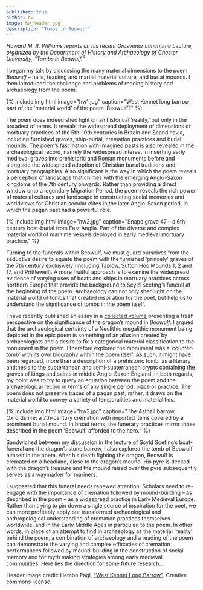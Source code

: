 ```yaml
---
published: true
author: hw
image: hw_header.jpg
description: "Tombs in Beowulf"
---
```

_Howard M. R. Williams reports on his recent Grosvenor Lunchtime Lecture, organized by the Department of History and Archaeology of Chester University, “Tombs in *Beowulf*.”_

I began my talk by discussing the many material dimensions to the poem *Beowulf* – halls, feasting and martial material culture, and burial mounds. I then introduced the challenge and problems of reading history and archaeology from the poem.

{% include img.html image="hw1.jpg" caption="West Kennet long barrow: part of the ‘material world’ of the poem ‘Beowulf’?" %}

The poem does indeed shed light on an historical ‘reality,’ but only in the broadest of terms. It reveals the widespread deployment of dimensions of mortuary practices of the 5th-10th centuries in Britain and Scandinavia, including furnished graves, ship-burial, cremation practices and burial mounds. The poem’s fascination with imagined pasts is also revealed in the archaeological record, namely the widespread interest in inserting early medieval graves into prehistoric and Roman monuments before and alongside the widespread adoption of Christian burial traditions and mortuary geographies. Also significant is the way in which the poem reveals a perception of landscape that chimes with the emerging Anglo-Saxon kingdoms of the 7th century onwards. Rather than providing a direct window onto a legendary Migration Period, the poem reveals the rich power of material cultures and landscape in constructing social memories and worldviews for Christian secular elites in the later Anglo-Saxon period, in which the pagan past had a powerful role.

{% include img.html image="hw2.jpg" caption="Snape grave 47 – a 6th-century boat-burial from East Anglia. Part of the diverse and complex material world of maritime vessels deployed in early medieval mortuary practice." %}

Turning to the funerals within Beowulf, we must guard ourselves from the seductive desire to equate the poem with the furnished ‘princely’ graves of the 7th century exclusively (including Taplow, Sutton Hoo Mounds 1, 2 and 17, and Prittlewell). A more fruitful approach is to examine the widespread evidence of varying uses of boats and ships in mortuary practices across northern Europe that provide the background to Scyld Scefing’s funeral at the beginning of the poem. Archaeology can not only shed light on the material world of tombs that created inspiration for the poet, but help us to understand the significance of tombs in the poem itself.

I have recently published an essay in a [collected volume]( https://global.oup.com/academic/product/the-lives-of-prehistoric-monuments-in-iron-age-roman-and-medieval-europe-9780198724605?cc=il&lang=en&) presenting a fresh perspective on the significance of the dragon’s mound in *Beowulf*. I argued that the archaeological certainty of a Neolithic megalithic monument being depicted in the epic poem is something of an allusion created by archaeologists and a desire to fix a categorical material classification to the monument in the poem. I therefore explored the monument was a ‘counter-tomb’ with its own biography within the poem itself. As such, it might have been regarded, more than a description of a prehistoric tomb, as a literary antithesis to the subterranean and semi-subterranean crypts containing the graves of kings and saints in middle Anglo-Saxon England. In both regards, my point was to try to query an equation between the poem and the archaeological record in terms of any single period, place or practice. The poem does not preserve traces of a pagan past; rather, it draws on the material world to convey a variety of temporalities and materialities.

{% include img.html image="hw3.jpg" caption="The Asthall barrow, Oxfordshire: a 7th-century cremation with imported items covered by a prominent burial mound. In broad terms, the funerary practices mirror those described in the poem ‘Beowulf’ afforded to the hero." %}

Sandwiched between my discussion in the lecture of Scyld Scefing’s boat-funeral and the dragon’s stone barrow, I also explored the tomb of Beowulf himself in the poem. After his death fighting the dragon, Beowulf is cremated on a headland, close to the dragon’s mound. His pyre is decked with the dragon’s treasure and the mound raised over the pyre subsequently serves as a waymarker for mariners.

I suggested that this funeral needs renewed attention. Scholars need to re-engage with the importance of cremation followed by mound-building – as described in the poem – as a widespread practice in Early Medieval Europe. Rather than trying to pin down a single source of inspiration for the poet, we can more profitably apply our transformed archaeological and anthropological understanding of cremation practices themselves worldwide, and in the Early Middle Ages in particular, to the poem. In other words, in place of an attempt to find in archaeology as the material ‘reality’ behind the poem, a combination of archaeology and a reading of the poem can demonstrate the varying and complex efficacies of cremation performances followed by mound-building in the construction of social memory and for myth making strategies among early medieval communities. Here lies the direction for some future research…

Header image credit: Hembo Pagi, ["West Kennet Long Barrow"](https://www.flickr.com/photos/hembo/5522375386/). Creative commons license.